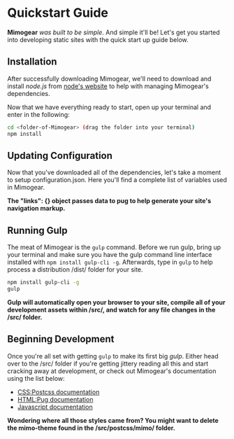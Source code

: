 # Quickstart Guide

**Mimogear** _was built to be simple_. And simple it'll be! Let's get you started into developing static sites with the quick start up guide below.

## Installation

After successfully downloading Mimogear, we'll need to download and install _node.js_ from [node's website](https://nodejs.org/en/) to help with managing Mimogear's dependencies.

Now that we have everything ready to start, open up your terminal and enter in the following:

```sh
cd <folder-of-Mimogear> (drag the folder into your terminal)
npm install
```

## Updating Configuration

Now that you've downloaded all of the dependencies, let's take a moment to setup configuration.json. Here you'll find a complete list of variables used in Mimogear.

**The "links": {} object passes data to pug to help generate your site's navigation markup.**

## Running Gulp

The meat of Mimogear is the `gulp` command. Before we run gulp, bring up your terminal and make sure you have the gulp command line interface installed with `npm install gulp-cli -g`. Afterwards, type in `gulp` to help process a distribution /dist/ folder for your site.

```sh
npm install gulp-cli -g
gulp
```

**Gulp will automatically open your browser to your site, compile all of your development assets within /src/, and watch for any file changes in the /src/ folder.**

## Beginning Development

Once you're all set with getting `gulp` to make its first big _gulp_. Either head over to the /src/ folder if you're getting jittery reading all this and start cracking away at development, or check out Mimogear's documentation using the list below:

* [CSS:Postcss documentation](https://github.com/mimoduo/mimogear/tree/master/docs/postcss)
* [HTML:Pug documentation](https://github.com/mimoduo/mimogear/tree/master/docs/pug)
* [Javascript documentation](https://github.com/mimoduo/mimogear/tree/master/docs/javascript)

**Wondering where all those styles came from? You might want to delete the mimo-theme found in the /src/postcss/mimo/ folder.**
